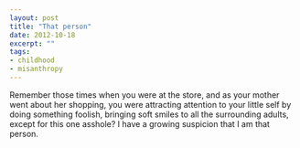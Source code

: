```yaml
---
layout: post
title: "That person"
date: 2012-10-18
excerpt: ""
tags:
- childhood
- misanthropy
---
```

Remember those times when you were at the store, and as your mother went about her shopping, you were attracting attention to your little self by doing something foolish, bringing soft smiles to all the surrounding adults, except for this one asshole? I have a growing suspicion that I am that person.